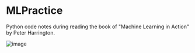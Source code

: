 # MLPractice
Python code notes during reading the book of "Machine Learning in Action" by Peter Harrington.



![image](https://user-images.githubusercontent.com/13554041/158934070-b9ebeb0d-cbb4-4734-8495-666f0967ccdf.png)

